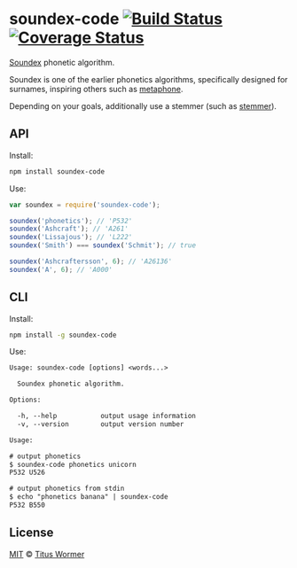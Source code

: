 # soundex-code [![Build Status][travis-badge]][travis] [![Coverage Status][codecov-badge]][codecov]

[Soundex][wiki] phonetic algorithm.

Soundex is one of the earlier phonetics algorithms, specifically
designed for surnames, inspiring others such as [metaphone][].

Depending on your goals, additionally use a stemmer (such as
[stemmer][]).

## API

Install:

```bash
npm install soundex-code
```

Use:

```js
var soundex = require('soundex-code');

soundex('phonetics'); // 'P532'
soundex('Ashcraft'); // 'A261'
soundex('Lissajous'); // 'L222'
soundex('Smith') === soundex('Schmit'); // true

soundex('Ashcraftersson', 6); // 'A26136'
soundex('A', 6); // 'A000'
```

## CLI

Install:

```sh
npm install -g soundex-code
```

Use:

```txt
Usage: soundex-code [options] <words...>

  Soundex phonetic algorithm.

Options:

  -h, --help           output usage information
  -v, --version        output version number

Usage:

# output phonetics
$ soundex-code phonetics unicorn
P532 U526

# output phonetics from stdin
$ echo "phonetics banana" | soundex-code
P532 B550
```

## License

[MIT][license] © [Titus Wormer][author]

<!-- Definitions -->

[travis-badge]: https://img.shields.io/travis/wooorm/soundex-code.svg

[travis]: https://travis-ci.org/wooorm/soundex-code

[codecov-badge]: https://img.shields.io/codecov/c/github/wooorm/soundex-code.svg

[codecov]: https://codecov.io/github/wooorm/soundex-code

[license]: LICENSE

[author]: http://wooorm.com

[wiki]: http://en.wikipedia.org/wiki/Soundex

[metaphone]: https://github.com/wooorm/metaphone

[stemmer]: https://github.com/wooorm/stemmer
